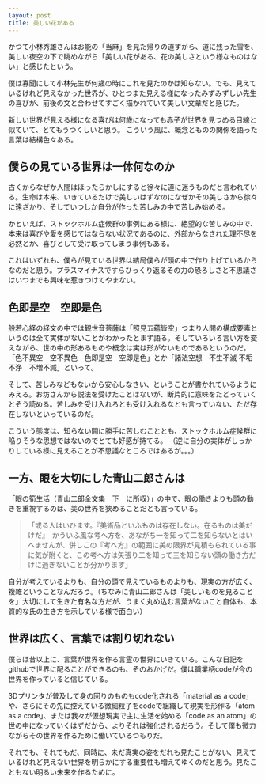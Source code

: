 ```yaml
---
layout: post
title: 美しい花がある
---
```


かつて小林秀雄さんはお能の「当麻」を見た帰りの道すがら、道に残った雪を、美しい夜空の下で眺めながら「美しい花がある、花の美しさという様なものはない」と感じたという。

僕は寡聞にして小林先生が何歳の時にこれを見たのかは知らない。でも、見えているけれど見えなかった世界が、ひとつまた見える様になったみずみずしい先生の喜びが、前後の文と合わせてすごく描かれていて美しい文章だと感じた。

新しい世界が見える様になる喜びは何歳になっても赤子が世界を見つめる目線と似ていて、とてもうつくしいと思う。
こういう風に、概念とものの関係を語った言葉は結構色々ある。

## 僕らの見ている世界は一体何なのか

古くからなぜか人間はほったらかしにすると徐々に道に迷うものだと言われている。生命は本来、いきているだけで美しいはずなのになぜかその美しさから徐々に遠ざかり、そしていつしか自分が作った苦しみの中で苦しみ始める。

かといえば、ストックホルム症候群の事例にある様に、絶望的な苦しみの中で、本来は喜びや愛を感じてはならない状況であるのに、外部からなされた理不尽を必然とか、喜びとして受け取ってしまう事例もある。

これはいずれも、僕らが見ている世界は結局僕らが頭の中で作り上げているからなのだと思う。プラスマイナスですらひっくり返るその力の恐ろしさと不思議さはいつまでも興味を惹きつけてやまない。

## 色即是空　空即是色

般若心経の経文の中では観世音菩薩は「照見五蘊皆空」つまり人間の構成要素というのは全て実体がないことがわかったとまず語る。そしていろいろ言い方を変えながら、世の中の形あるものや概念は実は形がないものであるというのだ。「色不異空　空不異色　色即是空　空即是色」とか「諸法空想　不生不滅 不垢不浄　不増不減」といって。

そして、苦しみなどもないから安心しなさい、ということが書かれているようにみえる。お坊さんから説法を受けたことはないが、断片的に意味をたどっていくとそう読める。苦しみを受け入れろとも受け入れるなとも言っていない、ただ存在しないといっているのだ。

こういう態度は、知らない間に勝手に苦しむこととも、ストックホルム症候群に陥りそうな思想ではないのでとても好感が持てる。
（逆に自分の実体がしっかりしている様に見えることが不思議なところではあるが。。。）

## 一方、眼を大切にした青山二郎さんは

「眼の筍生活（青山二郎全文集　下　に所収）」の中で、眼の働きよりも頭の動きを重視するのは、美の世界を狭めることだとも言っている。

>「或る人はいひます。『美術品といふものは存在しない。在るものは美だけだ』　かういふ風な考へ方を、あながち一を知って二を知らないとはいへませんが、併しこの『考へ方』の範囲に美の限界が見積もられている事に気が附くと、この考へ方は矢張り二を知って三を知らない頭の働き方だけに過ぎないことが分かります」

自分が考えているよりも、自分の頭で見えているものよりも、現実の方が広く、複雑ということなんだろう。（ちなみに青山二郎さんは「美しいものを見ることを」大切にして生きた有名な方だが、うまく丸め込む言葉がないこと自体も、本質的な氏の生き方を示している様で面白い）

## 世界は広く、言葉では割り切れない

僕らは昔以上に、言葉が世界を作る言霊の世界にいきている。こんな日記をgithubで世界に配ることができるのも、そのおかげだ。僕は職業柄codeが今の世界を作っていると信じている。

3Dプリンタが普及して身の回りのものもcode化される「material as a code」や、さらにその先に控えている微細粒子をcodeで組織して現実を形作る「atom as a code」、または我々が仮想現実で主に生活を始める「code as an atom」の世の中になっていくはずだから、よりそれは強化されるだろう。そして僕も微力ながらその世界を作るために働いているつもりだ。

それでも、それでもだ、同時に、未だ真実の姿をだれも見たことがない、見えているけれど見えない世界を明らかにする重要性も増えてゆくのだと思う。見たこともない明るい未来を作るために。




